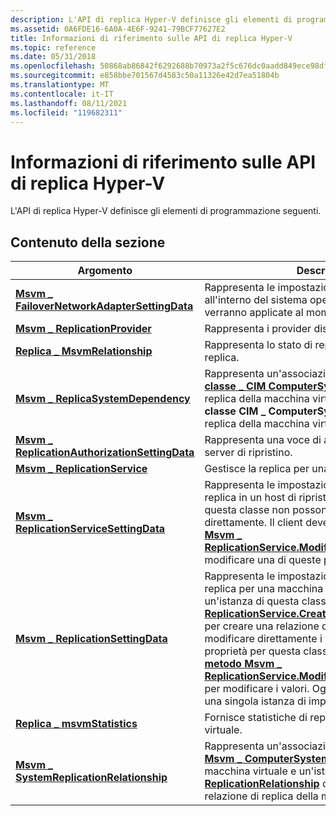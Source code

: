 ```yaml
---
description: L'API di replica Hyper-V definisce gli elementi di programmazione seguenti.
ms.assetid: 0A6FDE16-6A0A-4E6F-9241-79BCF77627E2
title: Informazioni di riferimento sulle API di replica Hyper-V
ms.topic: reference
ms.date: 05/31/2018
ms.openlocfilehash: 50868ab86842f6292688b70973a2f5c676dc0aadd849ece98df1920306b7de33
ms.sourcegitcommit: e858bbe701567d4583c50a11326e42d7ea51804b
ms.translationtype: MT
ms.contentlocale: it-IT
ms.lasthandoff: 08/11/2021
ms.locfileid: "119682311"
---
```

# <a name="hyper-v-replication-api-reference"></a>Informazioni di riferimento sulle API di replica Hyper-V

L'API di replica Hyper-V definisce gli elementi di programmazione seguenti.

## <a name="in-this-section"></a>Contenuto della sezione



| Argomento                                                                                                    | Descrizione                                                                                                                                                                                                                                                                                                                                                                                                                                                                                                                                                                                                     |
|----------------------------------------------------------------------------------------------------------|-----------------------------------------------------------------------------------------------------------------------------------------------------------------------------------------------------------------------------------------------------------------------------------------------------------------------------------------------------------------------------------------------------------------------------------------------------------------------------------------------------------------------------------------------------------------------------------------------------------------|
| [**Msvm \_ FailoverNetworkAdapterSettingData**](msvm-failovernetworkadaptersettingdata.md)<br/>     | Rappresenta le impostazioni per una scheda di rete all'interno del sistema operativo guest, che verranno applicate al momento di un failover.<br/>                                                                                                                                                                                                                                                                                                                                                                                                                                                                    |
| [**Msvm \_ ReplicationProvider**](msvm-replicationprovider.md)<br/>                                 | Rappresenta i provider disponibili per la replica. <br/>                                                                                                                                                                                                                                                                                                                                                                                                                                                                                                                                                 |
| [**Replica \_ MsvmRelationship**](msvm-replicationrelationship.md)<br/>                         | Rappresenta lo stato di replica per una relazione di replica. <br/>                                                                                                                                                                                                                                                                                                                                                                                                                                                                                                                                       |
| [**Msvm \_ ReplicaSystemDependency**](msvm-replicasystemdependency.md)<br/>                         | Rappresenta un'associazione tra un'istanza della [**classe \_ CIM ComputerSystem**](/windows/desktop/CIMWin32Prov/cim-computersystem) che rappresenta la replica della macchina virtuale e un'istanza della **classe CIM \_ ComputerSystem** che rappresenta la replica della macchina virtuale di test.<br/>                                                                                                                                                                                                                                                                                                                                 |
| [**Msvm \_ ReplicationAuthorizationSettingData**](msvm-replicationauthorizationsettingdata.md)<br/> | Rappresenta una voce di autorizzazione per un server di ripristino.<br/>                                                                                                                                                                                                                                                                                                                                                                                                                                                                                                                                             |
| [**Msvm \_ ReplicationService**](msvm-replicationservice.md)<br/>                                   | Gestisce la replica per una macchina virtuale.<br/>                                                                                                                                                                                                                                                                                                                                                                                                                                                                                                                                                       |
| [**Msvm \_ ReplicationServiceSettingData**](msvm-replicationservicesettingdata.md)<br/>             | Rappresenta le impostazioni per il servizio di replica in un host di ripristino. Le proprietà per questa classe non possono essere modificate direttamente. Il client deve chiamare il [**metodo Msvm \_ ReplicationService.ModifyServiceSettings**](modifyservicesettings-msvm-replicationservice.md) per modificare una di queste proprietà.<br/>                                                                                                                                                                                                                                                                                        |
| [**Msvm \_ ReplicationSettingData**](msvm-replicationsettingdata.md)<br/>                           | Rappresenta le impostazioni specifiche della replica per una macchina virtuale. Il client passa un'istanza di questa classe [**a Msvm \_ ReplicationService.CreateReplicationRelationship**](createreplicationrelationship-msvm-replicationservice.md) per creare una relazione di replica. Il client non può modificare direttamente i valori di nessuna delle proprietà per questa classe. deve chiamare il [**metodo Msvm \_ ReplicationService.ModifyReplicationSettings**](modifyreplicationsettings-msvm-replicationservice.md) per modificare i valori. Ogni relazione di replica ha una singola istanza di impostazioni.<br/> |
| [**Replica \_ msvmStatistics**](msvm-replicationstatistics.md)<br/>                             | Fornisce statistiche di replica per una macchina virtuale.<br/>                                                                                                                                                                                                                                                                                                                                                                                                                                                                                                                                               |
| [**Msvm \_ SystemReplicationRelationship**](msvm-systemreplicationrelationship.md)<br/>             | Rappresenta un'associazione tra un'istanza di [**Msvm \_ ComputerSystem**](msvm-computersystem.md) che rappresenta la macchina virtuale e un'istanza di [**Msvm \_ ReplicationRelationship**](msvm-replicationrelationship.md) che rappresenta una relazione di replica della macchina virtuale. <br/>                                                                                                                                                                                                                                                                                                |



 

 

